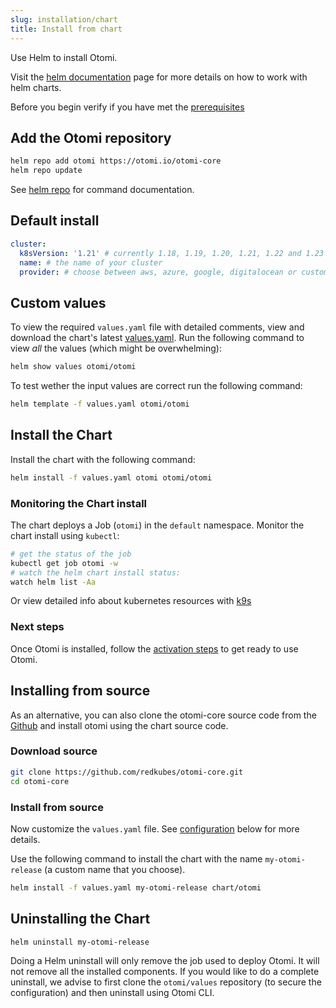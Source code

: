 ```yaml
---
slug: installation/chart
title: Install from chart
---
```


Use Helm to install Otomi.

Visit the [helm documentation](https://helm.sh/docs/intro/using_helm/#customizing-the-chart-before-installing) page for more details on how to work with helm charts.

Before you begin verify if you have met the [prerequisites](/docs/installation/prerequisites)

## Add the Otomi repository

```bash
helm repo add otomi https://otomi.io/otomi-core
helm repo update
```

See [helm repo](https://helm.sh/docs/helm/helm_repo/) for command documentation.

## Default install


```yaml
cluster:
  k8sVersion: '1.21' # currently 1.18, 1.19, 1.20, 1.21, 1.22 and 1.23 are supported
  name: # the name of your cluster
  provider: # choose between aws, azure, google, digitalocean or custom
```

## Custom values

To view the required `values.yaml` file with detailed comments, view and download the chart's latest [values.yaml](https://github.com/redkubes/otomi-core/blob/master/chart/otomi/values.yaml). Run the following command to view _all_ the values (which might be overwhelming):

```bash
helm show values otomi/otomi
```

To test wether the input values are correct run the following command:

```bash
helm template -f values.yaml otomi/otomi
```

## Install the Chart

Install the chart with the following command:

```bash
helm install -f values.yaml otomi otomi/otomi
```

### Monitoring the Chart install

The chart deploys a Job (`otomi`) in the `default` namespace. Monitor the chart install using `kubectl`:

```bash
# get the status of the job
kubectl get job otomi -w
# watch the helm chart install status:
watch helm list -Aa
```

Or view detailed info about kubernetes resources with [k9s](https://k9scli.io)

### Next steps

Once Otomi is installed, follow the [activation steps](activation) to get ready to use Otomi.

## Installing from source

As an alternative, you can also clone the otomi-core source code from the [Github](https://github.com/redkubes/otomi-core) and install otomi using the chart source code.

### Download source

```bash
git clone https://github.com/redkubes/otomi-core.git
cd otomi-core
```

### Install from source

Now customize the `values.yaml` file. See [configuration](#configuring) below for more details.

Use the following command to install the chart with the name `my-otomi-release` (a custom name that you choose).

```bash
helm install -f values.yaml my-otomi-release chart/otomi
```

## Uninstalling the Chart

```bash
helm uninstall my-otomi-release
```

Doing a Helm uninstall will only remove the job used to deploy Otomi. It will not remove all the installed components. If you would like to do a complete uninstall, we advise to first clone the `otomi/values` repository (to secure the configuration) and then uninstall using Otomi CLI.
